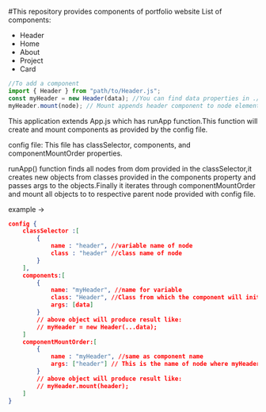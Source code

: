#This repository provides components of portfolio website
List of components:

<ul>
    <li>Header</li>
    <li>Home</li>
    <li>About</li>
    <li>Project</li>
    <li>Card</li>
</ul>

```javascript
//To add a component
import { Header } from "path/to/Header.js";
const myHeader = new Header(data); //You can find data properties in ./data/header.json
myHeader.mount(node); // Mount appends header component to node element
```

This application extends App.js which has runApp function.This function will create and mount components as provided by the config file.

config file: This file has classSelector, components, and componentMountOrder properties.

runApp() function finds all nodes from dom provided in the classSelector,it creates new objects from classes provided in the components property and passes args to the objects.Finally it iterates through componentMountOrder and mount all objects to to respective parent node provided with config file.

<p>
example ->

```json
config {
    classSelector :[
        {
            name : "header", //variable name of node
            class : "header" //class name of node
        }
    ],
    components:[
        {
            name: "myHeader", //name for variable 
            class: "Header", //Class from which the component will initialized
            args: [data]
        }
        // above object will produce result like:
        // myHeader = new Header(...data);
    ]
    componentMountOrder:[
        {
            name : "myHeader", //same as component name
            args: ["header"] // This is the name of node where myHeader will be mounted
        }
        // above object will produce result like:
        // myHeader.mount(header);
    ]
}
```
</p>
